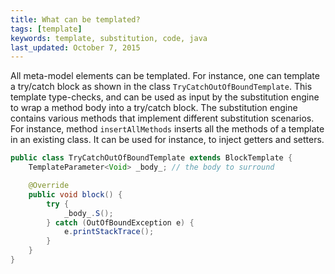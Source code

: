 ```yaml
---
title: What can be templated?
tags: [template]
keywords: template, substitution, code, java
last_updated: October 7, 2015
---
```


All meta-model elements can be templated. For instance, one can 
template a try/catch block as shown in the class `TryCatchOutOfBoundTemplate`. 
This template type-checks, and can be used as input by the substitution 
engine to wrap a method body into a try/catch block. The substitution engine 
contains various methods that implement different substitution scenarios. 
For instance, method `insertAllMethods` inserts all the methods of a template 
in an existing class. It can be used for instance, to inject getters and setters.


```java
public class TryCatchOutOfBoundTemplate extends BlockTemplate {
	TemplateParameter<Void> _body_; // the body to surround

	@Override
	public void block() {
		try {
			_body_.S();
		} catch (OutOfBoundException e) {
			e.printStackTrace();
		}
	}
}
```
